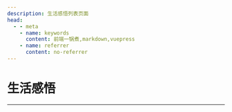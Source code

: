 ```yaml
---
description: 生活感悟列表页面
head:
  - - meta
    - name: keywords
      content: 前端一锅煮,markdown,vuepress
    - name: referrer
      content: no-referrer
---
```


# 生活感悟

******

<vLife/>
